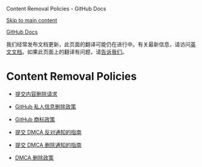 Content Removal Policies - GitHub Docs

[Skip to main content](#main-content)

[](/cn)[GitHub Docs](/cn)

我们经常发布文档更新，此页面的翻译可能仍在进行中。有关最新信息，请访问[英文文档](/en)。如果此页面上的翻译有问题，请[告诉我们](https://github.com/contact?form[subject]=translation%20issue%20on%20docs.github.com&form[comments]=)。

Content Removal Policies
==========

* [提交内容删除请求](/cn/site-policy/content-removal-policies/submitting-content-removal-requests)

* [GitHub 私人信息删除政策](/cn/site-policy/content-removal-policies/github-private-information-removal-policy)

* [GitHub 商标政策](/cn/site-policy/content-removal-policies/github-trademark-policy)

* [提交 DMCA 反对通知的指南](/cn/site-policy/content-removal-policies/guide-to-submitting-a-dmca-counter-notice)

* [提交 DMCA 删除通知的指南](/cn/site-policy/content-removal-policies/guide-to-submitting-a-dmca-takedown-notice)

* [DMCA 删除政策](/cn/site-policy/content-removal-policies/dmca-takedown-policy)

